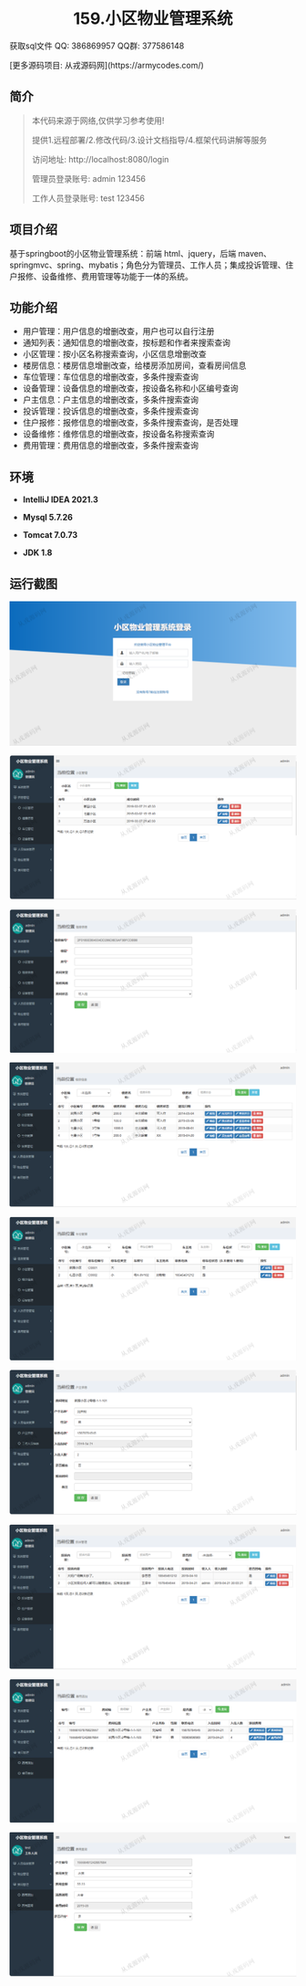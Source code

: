 <p><h1 align="center">159.小区物业管理系统</h1></p>

<p> 获取sql文件 QQ: 386869957 QQ群: 377586148 </p>
<p> [更多源码项目: 从戎源码网](https://armycodes.com/) </p>

## 简介

> 本代码来源于网络,仅供学习参考使用!
>
> 提供1.远程部署/2.修改代码/3.设计文档指导/4.框架代码讲解等服务
> 
> 访问地址: http://localhost:8080/login
> 
> 管理员登录账号: admin  123456
> 
> 工作人员登录账号: test  123456
>

## 项目介绍
基于springboot的小区物业管理系统：前端 html、jquery，后端 maven、springmvc、spring、mybatis；角色分为管理员、工作人员；集成投诉管理、住户报修、设备维修、费用管理等功能于一体的系统。

## 功能介绍

- 用户管理：用户信息的增删改查，用户也可以自行注册
- 通知列表：通知信息的增删改查，按标题和作者来搜索查询
- 小区管理：按小区名称搜索查询，小区信息增删改查
- 楼房信息：楼房信息增删改查，给楼房添加房间，查看房间信息
- 车位管理：车位信息的增删改查，多条件搜索查询
- 设备管理：设备信息的增删改查，按设备名称和小区编号查询
- 户主信息：户主信息的增删改查，多条件搜索查询
- 投诉管理：投诉信息的增删改查，多条件搜索查询
- 住户报修：报修信息的增删改查，多条件搜索查询，是否处理
- 设备维修：维修信息的增删改查，按设备名称搜索查询
- 费用管理：费用信息的增删改查，多条件搜索查询

## 环境

- <b>IntelliJ IDEA 2021.3</b>

- <b>Mysql 5.7.26</b>

- <b>Tomcat 7.0.73</b>

- <b>JDK 1.8</b>

## 运行截图
![](screenshot/1.png)

![](screenshot/2.png)

![](screenshot/3.png)

![](screenshot/4.png)

![](screenshot/5.png)

![](screenshot/6.png)

![](screenshot/7.png)

![](screenshot/8.png)

![](screenshot/9.png)